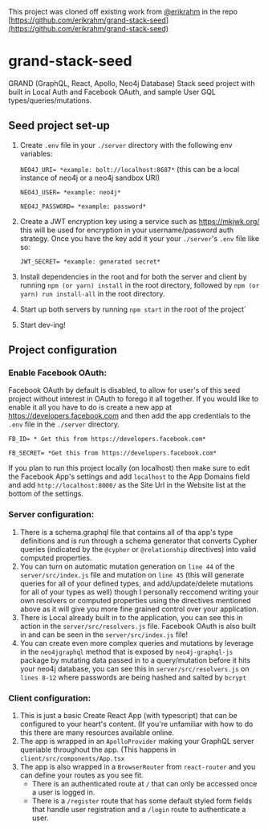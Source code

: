This project was cloned off existing work from [@erikrahm](https://github.com/erikrahm) in the repo [https://github.com/erikrahm/grand-stack-seed](https://github.com/erikrahm/grand-stack-seed)

# grand-stack-seed
GRAND (GraphQL, React, Apollo, Neo4j Database) Stack seed project with built in Local Auth and Facebook OAuth, and sample User GQL types/queries/mutations.

## Seed project set-up

 

 1. Create `.env` file in your `./server` directory with the following env variables:

    `NEO4J_URI= *example: bolt://localhost:8687*` (this can be a local instance of neo4j or a neo4j sandbox URI)
    
    `NEO4J_USER= *example: neo4j*`
    
    `NEO4J_PASSWORD= *example: password*`

 2. Create a JWT encryption key using a service such as https://mkjwk.org/ this will be used for encryption in your username/password auth strategy. Once you have the key add it your your `./server`'s `.env` file like so:

    `JWT_SECRET= *example: generated secret*`

 3. Install dependencies in the root and for both the server and client by running `npm (or yarn) install` in the root directory, followed by `npm (or yarn) run install-all` in the root directory.
 4. Start up both servers by running `npm start` in the root of the project`
 5. Start dev-ing!

## Project configuration

### Enable Facebook OAuth:
Facebook OAuth by default is disabled, to allow for user's of this seed project without interest in OAuth to forego it all together. If you would like to enable it all you have to do is create a new app at https://developers.facebook.com and then add the app credentials to the `.env` file in the `./server` directory.

    FB_ID= * Get this from https://developers.facebook.com*
    
    FB_SECRET= *Get this from https://developers.facebook.com*
    
If you plan to run this project locally (on localhost) then make sure to edit the Facebook App's settings and add `localhost` to the App Domains field and add `http://localhost:8000/` as the Site Url in the Website list at the bottom of the settings.

 ### Server configuration:

 1. There is a schema.graphql file that contains all of tha app's type definitions and is run through a schema generator that converts Cypher queries (indicated by the `@cypher` or `@relationship` directives) into valid computed properties.
 2. You can turn on automatic mutation generation on `line 44` of the `server/src/index.js` file and mutation on  `line 45` (this will generate queries for all of your defined types, and add/update/delete mutations for all of your types as well) though I personally reccomend writing your own resolvers or computed properties using the directives mentioned above as it will give you more fine grained control over your application.
 3. There is Local already built in to the application, you can see this in action in the `server/src/resolvers.js` file. Facebook OAuth is also built in and can be seen in the `server/src/index.js` file!
 4. You can create even more complex queries and mutations by leverage in the `neo4jgraphql` method that is exposed by `neo4j-graphql-js` package by mutating data passed in to a query/mutation before it hits your neo4j database, you can see this in `server/src/resolvers.js` on `lines 8-12` where passwords are being hashed and salted by `bcrypt`

### Client configuration:

 1. This is just a basic Create React App (with typescript) that can be configured to your heart's content. (If you're unfamiliar with how to do this there are many resources available online.
 2. The app is wrapped in an `ApolloProvider` making your GraphQL server queriable throughout the app. (This happens in `client/src/components/App.tsx`
 3. The app is also wrapped in a `BrowserRouter` from `react-router` and you can define your routes as you see fit.
	 - There is an authenticated route at `/` that can only be accessed once a user is logged in.
	 - There is a `/register` route that has some default styled form fields that handle user registration and a `/login` route to authenticate a user.

